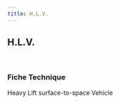 ```yaml
---
title: H.L.V.
---
```


H.L.V.
------


 





### Fiche Technique


Heavy Lift surface-to-space Vehicle

